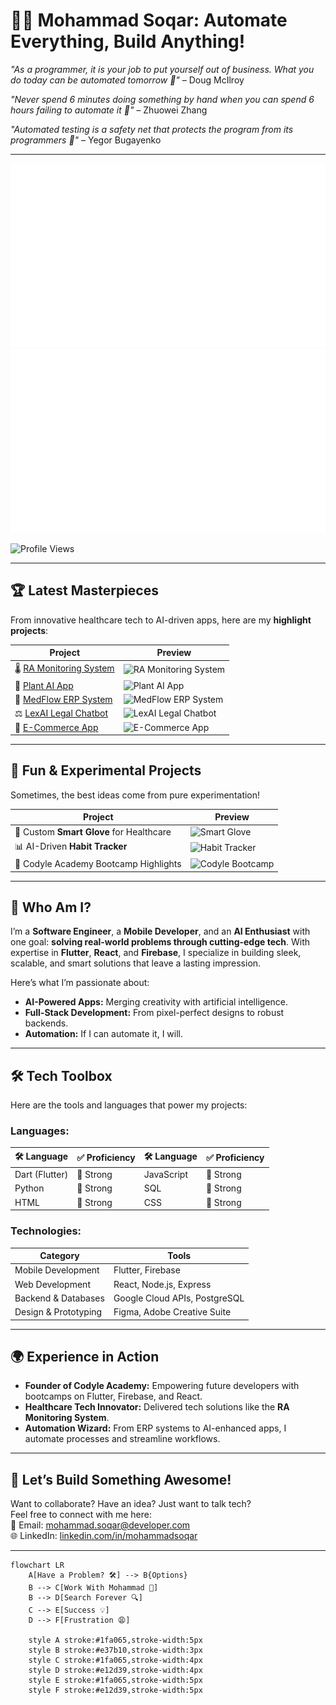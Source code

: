 # 👨‍💻 Mohammad Soqar: Automate Everything, Build Anything!  
*"As a programmer, it is your job to put yourself out of business. What you do today can be automated tomorrow 🤖"* – Doug McIlroy  

*"Never spend 6 minutes doing something by hand when you can spend 6 hours failing to automate it 👷"* – Zhuowei Zhang  

*"Automated testing is a safety net that protects the program from its programmers 🐛"* – Yegor Bugayenko  

---

<a href="https://github.com/MohammadSoqar">
<img src="https://raw.githubusercontent.com/Mohammad-soqar/github-stats/master/generated/overview.svg#gh-dark-mode-only" />
<img src="https://raw.githubusercontent.com/Mohammad-soqar/github-stats/master/generated/languages.svg#gh-dark-mode-only" />

</a>  



![Profile Views](https://komarev.com/ghpvc/?username=MohammadSoqar)  

---

## 🏆 **Latest Masterpieces**  
From innovative healthcare tech to AI-driven apps, here are my **highlight projects**:

| **Project**                     | **Preview**                                                                                                                                         |
|----------------------------------|-----------------------------------------------------------------------------------------------------------------------------------------------------|
| 🌡️ [RA Monitoring System](https://github.com/MohammadSoqar/RA-Monitoring-System) | <img src="https://github.com/user-attachments/assets/example1.gif" alt="RA Monitoring System" width="400" height="259">                             |
| 🌱 [Plant AI App](https://github.com/MohammadSoqar/Plant-AI-App)         | <img src="https://github.com/user-attachments/assets/example2.gif" alt="Plant AI App" width="400" height="259">                                     |
| 🏥 [MedFlow ERP System](https://github.com/MohammadSoqar/MedFlow)       | <img src="https://github.com/user-attachments/assets/example3.gif" alt="MedFlow ERP System" width="400" height="259">                               |
| ⚖️ [LexAI Legal Chatbot](https://github.com/MohammadSoqar/LexAI)        | <img src="https://github.com/user-attachments/assets/example4.gif" alt="LexAI Legal Chatbot" width="400" height="259">                              |
| 🛒 [E-Commerce App](https://github.com/MohammadSoqar/E-Commerce-App)   | <img src="https://github.com/user-attachments/assets/example5.gif" alt="E-Commerce App" width="400" height="259">                                   |

---

## 🌟 **Fun & Experimental Projects**  
Sometimes, the best ideas come from pure experimentation!  

| Project                                | Preview                                      |
|----------------------------------------|----------------------------------------------|
| 🤖 Custom **Smart Glove** for Healthcare | <img src="https://github.com/user-attachments/assets/smart_glove.gif" alt="Smart Glove" width="60" height="60"> |
| 📊 AI-Driven **Habit Tracker**          | <img src="https://github.com/user-attachments/assets/habit_tracker.gif" alt="Habit Tracker" width="60" height="60"> |
| 🚀 Codyle Academy Bootcamp Highlights   | <img src="https://github.com/user-attachments/assets/codyle_bootcamp.gif" alt="Codyle Bootcamp" width="60" height="60"> |

---

## 🚀 **Who Am I?**  
I’m a **Software Engineer**, a **Mobile Developer**, and an **AI Enthusiast** with one goal: **solving real-world problems through cutting-edge tech**. With expertise in **Flutter**, **React**, and **Firebase**, I specialize in building sleek, scalable, and smart solutions that leave a lasting impression.

Here’s what I’m passionate about:  
- **AI-Powered Apps:** Merging creativity with artificial intelligence.  
- **Full-Stack Development:** From pixel-perfect designs to robust backends.  
- **Automation:** If I can automate it, I will.  

---

## 🛠️ **Tech Toolbox**  
Here are the tools and languages that power my projects:  

### **Languages:**  
| 🛠️ Language      | ✅ Proficiency | 🛠️ Language    | ✅ Proficiency |
|-------------------|---------------|----------------|---------------|
| Dart (Flutter)    | 💪 Strong     | JavaScript     | 💪 Strong     |
| Python            | 💪 Strong     | SQL            | 💪 Strong     |
| HTML              | 💪 Strong     | CSS            | 💪 Strong     |

### **Technologies:**  
| **Category**           | **Tools**                                                                 |
|-------------------------|---------------------------------------------------------------------------|
| Mobile Development      | Flutter, Firebase                                                       |
| Web Development         | React, Node.js, Express                                                 |
| Backend & Databases     | Google Cloud APIs, PostgreSQL                                           |
| Design & Prototyping    | Figma, Adobe Creative Suite                                             |

---

## 🌍 **Experience in Action**  
- **Founder of Codyle Academy:** Empowering future developers with bootcamps on Flutter, Firebase, and React.  
- **Healthcare Tech Innovator:** Delivered tech solutions like the **RA Monitoring System**.  
- **Automation Wizard:** From ERP systems to AI-enhanced apps, I automate processes and streamline workflows.  

---

## 🎯 **Let’s Build Something Awesome!**  
Want to collaborate? Have an idea? Just want to talk tech?  
Feel free to connect with me here:  
📧 Email: [mohammad.soqar@developer.com](mailto:mohammad.soqar@developer.com)  
🌐 LinkedIn: [linkedin.com/in/mohammadsoqar](https://linkedin.com/in/mohammadsoqar)  

---

```mermaid
flowchart LR
    A[Have a Problem? 🛠️] --> B{Options}
    B --> C[Work With Mohammad 🚀]
    B --> D[Search Forever 🔍]
    C --> E[Success 💡]
    D --> F[Frustration 😩]

    style A stroke:#1fa065,stroke-width:5px
    style B stroke:#e37b10,stroke-width:3px
    style C stroke:#1fa065,stroke-width:4px
    style D stroke:#e12d39,stroke-width:4px
    style E stroke:#1fa065,stroke-width:5px
    style F stroke:#e12d39,stroke-width:5px
